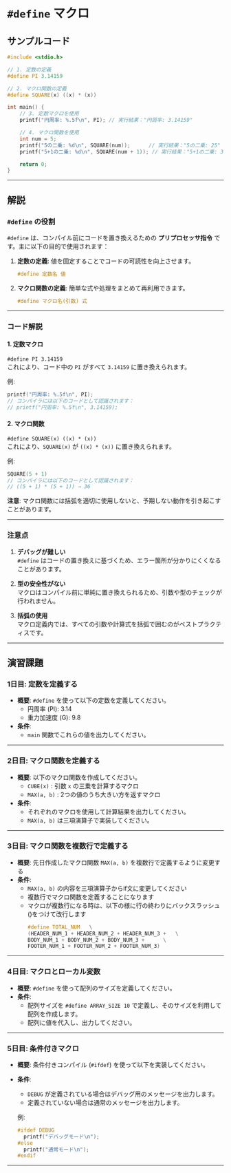 # **`#define` マクロ**

## サンプルコード

```cpp
#include <stdio.h>

// 1. 定数の定義
#define PI 3.14159

// 2. マクロ関数の定義
#define SQUARE(x) ((x) * (x))

int main() {
    // 3. 定数マクロを使用
    printf("円周率: %.5f\n", PI); // 実行結果："円周率: 3.14159"

    // 4. マクロ関数を使用
    int num = 5;
    printf("5の二乗: %d\n", SQUARE(num));      // 実行結果："5の二乗: 25"
    printf("5+1の二乗: %d\n", SQUARE(num + 1)); // 実行結果："5+1の二乗: 36"

    return 0;
}
```

---

## 解説

### **`#define` の役割**
`#define` は、コンパイル前にコードを置き換えるための **プリプロセッサ指令** です。主に以下の目的で使用されます：

1. **定数の定義**: 値を固定することでコードの可読性を向上させます。  
   ```cpp
   #define 定数名 値
   ```

2. **マクロ関数の定義**: 簡単な式や処理をまとめて再利用できます。  
   ```cpp
   #define マクロ名(引数) 式
   ```

---

### **コード解説**

#### **1. 定数マクロ**
`#define PI 3.14159`  
これにより、コード中の `PI` がすべて `3.14159` に置き換えられます。  

例:  
```cpp
printf("円周率: %.5f\n", PI);
// コンパイラには以下のコードとして認識されます：
// printf("円周率: %.5f\n", 3.14159);
```

#### **2. マクロ関数**
`#define SQUARE(x) ((x) * (x))`  
これにより、`SQUARE(x)` が `((x) * (x))` に置き換えられます。  

例:  
```cpp
SQUARE(5 + 1)
// コンパイラには以下のコードとして認識されます：
// ((5 + 1) * (5 + 1)) → 36
```

**注意**: マクロ関数には括弧を適切に使用しないと、予期しない動作を引き起こすことがあります。

---

### **注意点**

1. **デバッグが難しい**  
   `#define` はコードの置き換えに基づくため、エラー箇所が分かりにくくなることがあります。

2. **型の安全性がない**  
   マクロはコンパイル前に単純に置き換えられるため、引数や型のチェックが行われません。

3. **括弧の使用**  
   マクロ定義内では、すべての引数や計算式を括弧で囲むのがベストプラクティスです。

---

## 演習課題

### **1日目: 定数を定義する**

- **概要**: `#define` を使って以下の定数を定義してください。
  - 円周率 (PI): 3.14
  - 重力加速度 (G): 9.8
- **条件**:  
  - `main` 関数でこれらの値を出力してください。

---

### **2日目: マクロ関数を定義する**

- **概要**: 以下のマクロ関数を作成してください。
  - `CUBE(x)` : 引数 `x` の三乗を計算するマクロ
  - `MAX(a, b)` : 2つの値のうち大きい方を返すマクロ
- **条件**:  
  - それぞれのマクロを使用して計算結果を出力してください。
  - `MAX(a, b)` は三項演算子で実装してください。
---

### **3日目: マクロ関数を複数行で定義する**

- **概要**: 先日作成したマクロ関数 `MAX(a, b)` を複数行で定義するように変更する
- **条件**:  
  - `MAX(a, b)` の内容を三項演算子からif文に変更してください
  - 複数行でマクロ関数を定義することになります
  - マクロが複数行になる時は、以下の様に行の終わりにバックスラッシュ(\)をつけて改行します
    ```cpp
    #define TOTAL_NUM	\
    (HEADER_NUM_1 + HEADER_NUM_2 + HEADER_NUM_3 +	\
    BODY_NUM_1 + BODY_NUM_2 + BODY_NUM_3 + 		\
    FOOTER_NUM_1 + FOOTER_NUM_2 + FOOTER_NUM_3)
    ```

---

### **4日目: マクロとローカル変数**

- **概要**: `#define` を使って配列のサイズを定義してください。
- **条件**:  
  - 配列サイズを `#define ARRAY_SIZE 10` で定義し、そのサイズを利用して配列を作成します。
  - 配列に値を代入し、出力してください。

---

### **5日目: 条件付きマクロ**

- **概要**: 条件付きコンパイル (`#ifdef`) を使って以下を実装してください。
- **条件**:  
  - `DEBUG` が定義されている場合はデバッグ用のメッセージを出力します。
  - 定義されていない場合は通常のメッセージを出力します。

  例:  
  ```cpp
  #ifdef DEBUG
    printf("デバッグモード\n");
  #else
    printf("通常モード\n");
  #endif
  ```

---